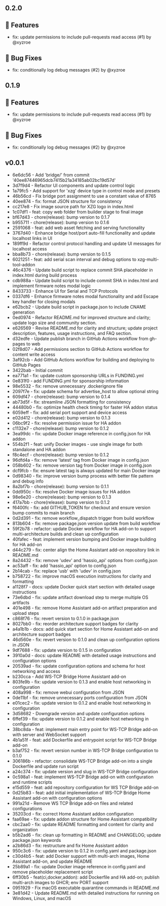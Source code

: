 ## 0.2.0

## 🚀 Features

- fix: update permissions to include pull-requests read access (#1) by @xyzroe

## 🐛 Bug Fixes

- fix: conditionally log debug messages (#2) by @xyzroe

## 0.1.9

## 🚀 Features

- fix: update permissions to include pull-requests read access (#1) by @xyzroe

## 🐛 Bug Fixes

- fix: conditionally log debug messages (#2) by @xyzroe

## v0.0.1

- 6e6dc56 - Add 'bridge/' from commit '40ee87446965dcb7415b21a34185ab02bc19d57d'
- 3d7f9d4 - Refactor UI components and update control logic
- 1a79fc5 - Add support for 'xzg' device type in control mode and presets
- 46b56cd - Fix bridge port assignment to use a constant value of 8765
- 40ee874 - fix: format JSON structure for consistency
- cc217e8 - Fix image source path for XZG logo in index.html
- 1c07df1 - feat: copy web folder from builder stage to final image
- bf67d43 - chore(release): bump version to 0.1.7
- b955711 - chore(release): bump version to 0.1.6
- 2591068 - feat: add web asset fetching and serving functionality
- 3767d40 - Enhance bridge host/port auto-fill functionality and update localhost links in UI
- 189ff9d - Refactor control protocol handling and update UI messages for localhost access
- bba8b73 - chore(release): bump version to 0.1.5
- 6021251 - feat: add serial scan interval and debug options to xzg-multi-tool-addon
- 46c4376 - Update build script to replace commit SHA placeholder in index.html during build process
- cdb988a - Update build script to include commit SHA in index.html and implement firmware notes modal logic
- 8433733 - Enhance UI for Serial and TCP Protocols
- 0337df6 - Enhance firmware notes modal functionality and add Escape key handler for closing modals
- e62bcb2 - Update build script in package.json to include CNAME generation
- 0ed0974 - Refactor README.md for improved structure and clarity; update logo size and community section.
- e626569 - Revise README.md for clarity and structure; update project description, features, usage instructions, and FAQ section.
- d32edfe - Update publish branch in GitHub Actions workflow from gh-pages to web
- 02f8d07 - Add permissions section to GitHub Actions workflow for content write access
- 3af92cb - Add GitHub Actions workflow for building and deploying to GitHub Pages
- 3422bab - Initial commit
- ea771a1 - fix: update custom sponsorship URLs in FUNDING.yml
- 0e831f0 - add FUNDING.yml for sponsorship information
- 98e5532 - fix: remove unnecessary .dockerignore file
- 2097f7e - fix: update schema for advertise_host to allow optional string
- 609df47 - chore(release): bump version to 0.1.4
- ab73d5f - fix: streamline JSON formatting for consistency
- 44480b0 - fix: optimize health check timing for faster HA addon status
- 6059eff - fix: add serial port support and device access
- e02d412 - chore(release): bump version to 0.1.3
- 06bc9f2 - fix: resolve permission issue for HA addon
- c1132e7 - chore(release): bump version to 0.1.2
- 3ea99dc - fix: update Docker image reference in config.json for HA addon
- 554b2f1 - feat: unify Docker images - use single image for both standalone and HA addon
- f8c4ecf - chore(release): bump version to 0.1.2
- 96dfd4a - fix: remove 'latest' tag from Docker image in config.json
- 058b602 - fix: remove version tag from Docker image in config.json
- dcf9fcb - fix: ensure latest tag is always updated for main Docker image
- 0d98340 - fix: improve version bump process with better file pattern and debug info
- 8a2bf7b - chore(release): bump version to 0.1.1
- 0dd950c - fix: resolve Docker image issues for HA addon
- 98e6e20 - chore(release): bump version to 0.1.3
- 417a7bb - chore(release): bump version to 0.1.2
- f6400fc - fix: add GITHUB_TOKEN for checkout and ensure version bump commits to main branch
- 0d2d391 - fix: remove workflow_dispatch trigger from build workflow
- 813b604 - fix: remove package.json version update from build workflow
- 59f2b78 - refactor: update Docker workflow for HA add-on to support multi-architecture builds and clean up configuration
- 40fafec - feat: implement version bumping and Docker image building for HA add-on
- d44c279 - fix: center align the Home Assistant add-on repository link in README.md
- 8a24432 - fix: remove 'udev' and 'hassio_api' options from config.json
- ac53aff - fix: add 'hassio_api' option to config.json
- 2b14cab - fix: replace 'usb' with 'udev' in config.json
- b758722 - fix: improve macOS execution instructions for clarity and formatting
- a1128f7 - docs: update Docker quick start section with detailed usage instructions
- 73e6dbd - fix: update artifact download step to merge multiple OS artifacts
- 401e498 - fix: remove Home Assistant add-on artifact preparation and upload steps
- c868f76 - fix: revert version to 0.1.0 in package.json
- 8027bb0 - fix: reorder architecture support badges for clarity
- a4a1b1b - docs: add quick start section for Home Assistant add-on and architecture support badges
- 46d560e - fix: revert version to 0.1.0 and clean up configuration options in JSON
- 9df7688 - fix: update version to 0.1.5 in configuration
- 3910a0d - docs: update README with detailed usage instructions and configuration options
- 20539ad - fix: update configuration options and schema for host networking and access
- b230cca - Add WS-TCP Bridge Home Assistant add-on
- 803fe9b - fix: update version to 0.1.3 and enable host networking in configuration
- 408a998 - fix: remove webui configuration from JSON
- 0de11bf - fix: remove unnecessary ports configuration from JSON
- e01cec2 - fix: update version to 0.1.2 and enable host networking in configuration
- 3d58682 - Downgrade version and update configuration options
- 6ffef39 - fix: update version to 0.1.2 and enable host networking in configuration
- 38bc8da - feat: implement main entry point for WS-TCP Bridge add-on with server and WebSocket support
- 4b1a51f - feat: add Dockerfile and entrypoint script for WS-TCP Bridge add-on
- b3af752 - fix: revert version number in WS-TCP Bridge configuration to 0.1.0
- 306186b - refactor: consolidate WS-TCP Bridge add-on into a single Dockerfile and update run script
- a24c374 - fix: update version and slug in WS-TCP Bridge configuration
- 0c598a1 - feat: implement WS-TCP Bridge add-on with configuration and runtime scripts
- e15d559 - feat: add repository configuration for WS TCP Bridge add-on
- 0d25b83 - feat: add initial implementation of WS-TCP Bridge Home Assistant add-on with configuration options
- 991a21d - Remove WS TCP Bridge add-on files and related configurations
- 35203cd - fix: correct Home Assistant addon configuration
- faa69ae - fix: update addon structure for Home Assistant compatibility
- cbc2aa0 - fix: update README formatting and content for clarity and organization
- b5b2ad6 - fix: clean up formatting in README and CHANGELOG; update package.json keywords
- a2b86d3 - fix: restructure and fix Home Assistant addon
- 950c3c6 - fix: update version to 0.1.2 in config.yaml and package.json
- c30d4b5 - feat: add Docker support with multi-arch images, Home Assistant add-on, and update README
- 25b89a1 - fix: update Docker image reference in config.yaml and remove placeholder replacement script
- 6ff30b5 - feat(ci,docker,addon): add Dockerfile and HA add-on; publish multi-arch images to GHCR; env PORT support
- 0951929 - Fix macOS executable quarantine commands in README.md
- 3e81d42 - Update README.md with detailed instructions for running on Windows, Linux, and macOS
